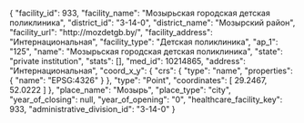 {
    "facility_id": 933,
    "facility_name": "Мозырьская городская детская поликлиника",
    "district_id": "3-14-0",
    "district_name": "Мозырский район",
    "facility_url": "http:\/\/mozdetgb.by\/",
    "facility_address": "Интернациональная",
    "facility_type": "Детская поликлиника",
    "ap_1": "125",
    "name": "Мозырьская городская детская поликлиника",
    "state": "private institution",
    "stats": [],
    "med_id": 10214865,
    "address": "Интернациональная",
    "coord_x_y": {
        "crs": {
            "type": "name",
            "properties": {
                "name": "EPSG:4326"
            }
        },
        "type": "Point",
        "coordinates": [
            29.2467,
            52.0222
        ]
    },
    "place_name": "Мозырь",
    "place_type": "city",
    "year_of_closing": null,
    "year_of_opening": "0",
    "healthcare_facility_key": 933,
    "administrative_division_id": "3-14-0"
}